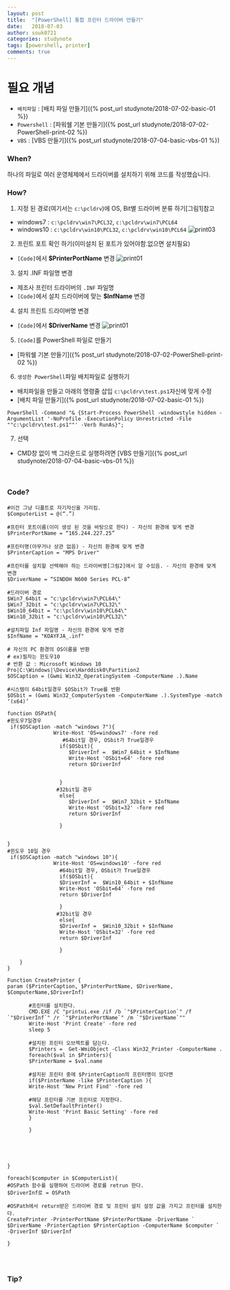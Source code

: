 ```yaml
---
layout: post
title:  "[PowerShell] 통합 프린터 드라이버 만들기"
date:   2018-07-03
author: souk0721
categories: studynote
tags: [powershell, printer]
comments: true
---
```



# 필요 개념
- `배치파일` : [배치 파일 만들기]({% post_url studynote/2018-07-02-basic-01 %})
- `Powershell` : [파워쉘 기본 만들기]({% post_url studynote/2018-07-02-PowerShell-print-02 %})
- `VBS` : [VBS 만들기]({% post_url studynote/2018-07-04-basic-vbs-01 %})
  

### When?
하나의 파일로 여러 운영체제에서 드라이버를 설치하기 위해 코드를 작성했습니다.

### How?
1. 지정 된 경로(여기서는 `c:\pcldrv`)에 OS, Bit별 드라이버 분류 하기[그림1]참고
- windows7 : `c:\pcldrv\win7\PCL32`, `c:\pcldrv\win7\PCL64`
- windows10 : `c:\pcldrv\win10\PCL32`, `c:\pcldrv\win10\PCL64`
  ![print03](/assets/post-img-18-07/Pinter-03.JPG)

2. 프린트 포트 확인 하기(이미설치 된 포트가 있어야함.없으면 설치필요)
- `[Code]`에서 **$PrinterPortName** 변경
 ![print01](/assets/post-img-18-07/Pinter-01.JPG)
3. 설치 .INF 파일명 변경
- 제조사 프린터 드라이버의 `.INF` 파일명
- `[Code]`에서 설치 드라이버에 맞는 **$InfName** 변경 

4. 설치 프린트 드라이버명 변경
- `[Code]`에서 **$DriverName** 변경 
 ![print01](/assets/post-img-18-07/Pinter-02.JPG)
5. `[Code]`를 PowerShell 파일로 만들기
- [파워쉘 기본 만들기]({% post_url studynote/2018-07-02-PowerShell-print-02 %})
6. `생성한 PowerShell`파일 배치파일로 실행하기
- 배치파일을 만들고 아래의 명령줄 삽입 `c:\pcldrv\test.ps1`자신에 맞게 수정
- [배치 파일 만들기]({% post_url studynote/2018-07-02-basic-01 %})
```
PowerShell -Command "& {Start-Process PowerShell -windowstyle hidden -ArgumentList '-NoProfile -ExecutionPolicy Unrestricted -File ""c:\pcldrv\test.ps1""' -Verb RunAs}";
```
7. 선택
- CMD창 없이 백 그라운드로 실행하려면
[VBS 만들기]({% post_url studynote/2018-07-04-basic-vbs-01 %})


 
<br>


### Code?
```
#이건 그냥 디폴트로 자기자신을 가리킴.
$ComputerList = @(“.”)

#프린터 포트이름(이미 생성 된 것을 바탕으로 한다) - 자신의 환경에 맞게 변경
$PrinterPortName = “165.244.227.25”

#프린터명(아무거나 상관 없음) - 자신의 환경에 맞게 변경
$PrinterCaption = "MPS Driver" 

#프린터를 설치할 선택해야 하는 드라이버명[그림2]에서 알 수있음. - 자신의 환경에 맞게 변경
$DriverName = “SINDOH N600 Series PCL-8”

#드라이버 경로
$Win7_64bit = "c:\pcldrv\win7\PCL64\"
$Win7_32bit = "c:\pcldrv\win7\PCL32\"
$Win10_64bit = "c:\pcldrv\win10\PCL64\"
$Win10_32bit = "c:\pcldrv\win10\PCL32\"

#설치파일 Inf 파일명 - 자신의 환경에 맞게 변경
$InfName = "KOAYFJA_.inf"

# 자신의 PC 환경의 OS이름을 반환 
# ex)필자는 윈도우10
# 반환 값 : Microsoft Windows 10 Pro|C:\Windows|\Device\Harddisk0\Partition2
$OSCaption = (Gwmi Win32_OperatingSystem -ComputerName .).Name

#시스템이 64bit일경우 $OSbit가 True를 반환
$OSbit = (Gwmi Win32_ComputerSystem -ComputerName .).SystemType -match ‘(x64)’

function OSPath{
#윈도우7일경우
 if($OSCaption -match "windows 7"){
               Write-Host 'OS=windows7' -fore red
                  #64bit일 경우, OSbit가 True일경우
                 if($OSbit){
                    $DriverInf =  $Win7_64bit + $InfName
                    Write-Host 'OSbit=64' -fore red
                    return $DriverInf

                
                 }
                #32bit일 경우
                 else{
                    $DriverInf =  $Win7_32bit + $InfName
                    Write-Host 'OSbit=32' -fore red
                    return $DriverInf
                    
                 }

            
}
#윈도우 10일 경우
 if($OSCaption -match "windows 10"){
               Write-Host 'OS=windows10' -fore red
                 #64bit일 경우, OSbit가 True일경우
                 if($OSbit){
                 $DriverInf =  $Win10_64bit + $InfName
                 Write-Host 'OSbit=64' -fore red
                 return $DriverInf
                
                 }
                #32bit일 경우
                 else{
                 $DriverInf =  $Win10_32bit + $InfName
                 Write-Host 'OSbit=32' -fore red
                 return $DriverInf
                    
                 }
            
    }
}

Function CreatePrinter {
param ($PrinterCaption, $PrinterPortName, $DriverName, $ComputerName,$DriverInf)
        
       #프린터를 설치한다.
       CMD.EXE /C "printui.exe /if /b `"$PrinterCaption`" /f `"$DriverInf`" /r `"$PrinterPortName`" /m `"$DriverName`""
       Write-Host 'Print Create' -fore red
       sleep 5

       #설치된 프린터 오브젝트를 담는다.
       $Printers =  Get-WmiObject -Class Win32_Printer -ComputerName .
       foreach($val in $Printers){
       $PrinterName = $val.name
       
       #설치된 프린터 중에 $PrinterCaption의 프린터명이 있다면
       if($PrinterName -like $PrinterCaption ){
       Write-Host 'New Print Find' -fore red
       
       #해당 프린터를 기본 프린터로 지정한다.
       $val.SetDefaultPrinter()
       Write-Host 'Print Basic Setting' -fore red
       }

       }


   
  

}

foreach($computer in $ComputerList){
#OSPath 함수를 실행하여 드라이버 경로를 retrun 한다.
$DriverInf로 = OSPath

#OSPath에서 return받은 드라이버 경로 및 프린터 설치 설정 값을 가지고 프린터를 설치한다.
CreatePrinter -PrinterPortName $PrinterPortName -DriverName `
$DriverName -PrinterCaption $PrinterCaption -ComputerName $computer `
-DriverInf $DriverInf

}




```
### Tip?




